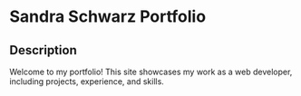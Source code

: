 # Sandra Schwarz Portfolio

## Description
Welcome to my portfolio! This site showcases my work as a web developer, including projects, experience, and skills.